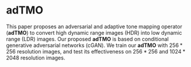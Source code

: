 # adTMO
This paper proposes an adversarial and adaptive tone mapping operator (**adTMO**) to convert high dynamic range images (HDR)  into low dynamic range (LDR) images. Our proposed **adTMO** is based on conditional generative adversarial networks (cGAN). We train our **adTMO** with $256 * 256$ resolution images, and test its effectiveness on $256 * 256$ and $1024 * 2048$ resolution images.

